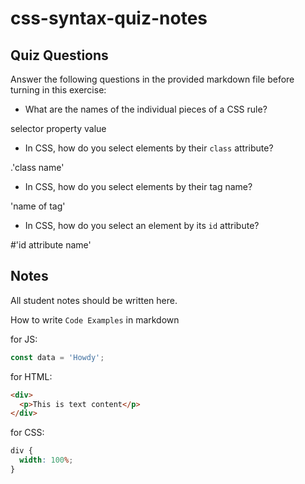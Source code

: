 # css-syntax-quiz-notes

## Quiz Questions

Answer the following questions in the provided markdown file before turning in this exercise:

- What are the names of the individual pieces of a CSS rule?

selector
property
value

- In CSS, how do you select elements by their `class` attribute?

.'class name'

- In CSS, how do you select elements by their tag name?

'name of tag'

- In CSS, how do you select an element by its `id` attribute?

#'id attribute name'

## Notes

All student notes should be written here.

How to write `Code Examples` in markdown

for JS:

```javascript
const data = 'Howdy';
```

for HTML:

```html
<div>
  <p>This is text content</p>
</div>
```

for CSS:

```css
div {
  width: 100%;
}
```
